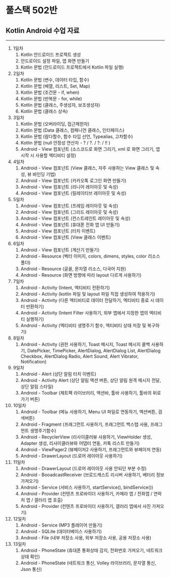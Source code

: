 # 풀스택 502반
## Kotlin Android 수업 자료

---

1. 1일차
	1. Kotlin 안드로이드 프로젝트 생성
	2. 안드로이드 설정 파일, 앱 화면 만들기
	3. Kotlin 문법 (안드로이드 프로젝트에서 Kotlin 파일 실행)
2. 2일차
	1. Kotlin 문법 (변수, 데이터 타입, 함수)
	2. Kotlin 문법 (배열, 리스트, Set, Map)
	3. Kotlin 문법 (조건문 - if, when)
	4. Kotlin 문법 (반복문 - for, while)
	5. Kotlin 문법 (클래스, 주생성자, 보조생성자)
	6. Kotlin 문법 (클래스 상속)
3. 3일차
	1. Kotlin 문법 (오버라이딩, 접근제한자)
	2. Kotlin 문법 (Data 클래스, 컴패니언 클래스, 인터페이스)
	3. Kotlin 문법 (람다함수, 함수 타입 선언, Typealias, 고차함수)
	4. Kotlin 문법 (null 안정성 연산자 - ? / ?. / ?: / !! )
	5. Android - View 컴포넌트 (소스코드로 화면 그리기, xml 로 화면 그리기, 앱 시작 시 사용할 엑티비티 설정)
4. 4일차
	1. Android - View 컴포넌트 (View 클래스, 자주 사용하는 View 클래스 및 속성, 뷰 바인딩 기법)
	2. Android - View 컴포넌트 (카카오톡 로그인 화면 만들기)
	3. Android - View 컴포넌트 (리니어 레이아웃 및 속성)
	4. Android - View 컴포넌트 (릴레이티브 레이아웃 및 속성)
5. 5일차
	1. Android - View 컴포넌트 (프레임 레이아웃 및 속성)
	2. Android - View 컴포넌트 (그리드 레이아웃 및 속성)
	3. Android - View 컴포넌트 (컨스트레인트 레이아웃 및 속성)
	4. Android - View 컴포넌트 (휴대폰 전화 앱 UI 만들기)
	5. Android - View 컴포넌트 (터치 이벤트)
	6. Android - View 컴포넌트 (View 클래스 이벤트)
6. 6일차
	1. Android - View 컴포넌트 (계산기 만들기)
	2. Android - Resource (벡터 이미지, colors, dimens, styles, color 리소스 폴더)
	3. Android - Resource (글꼴, 문자열 리소스, 다국어 지원)
	4. Android - Resource (화면 방향에 따라 layout 다르게 사용하기)
7. 7일차
	1. Android - Activity (Intent, 엑티비티 전환하기)
	2. Android - Activity (kotlin 파일 및 layout 파일 직접 생성하여 적용하기)
	3. Android - Activity (다른 엑티비티로 데이터 전달하기, 엑티비티 종료 시 데이터 반환하기)
	4. Android - Activity (Intent Filter 사용하기, 외부 앱에서 지정한 앱의 엑티비티 실행하기)
	5. Android - Activity (엑티비티 생명주기 함수, 엑티비티 상태 저장 및 복구하기)
8. 8일차
	1. Android - Activity (권한 사용하기, Toast 메시지, Toast 메시지 콜백 사용하기, DatePicker, TimePicker, AlertDialog, AlertDialog List, AlertDialog Checkbox, AlertDialog Radio, Alert Sound, Alert Vibrator, Notification)
9. 9일차
	1. Android - Alert (상단 알림 터치 이벤트)
	2. Android - Activity Alert (상단 알림 액션 버튼, 상단 알림 원격 메시지 전달, 상단 알림 스타일)
	3. Android - Toolbar (제트팩 라이브러리, 액션바, 툴바 사용하기, 툴바의 뒤로가기 버튼)
10. 10일차
	1. Android - Toolbar (메뉴 사용하기, Menu UI 파일로 연동하기, 액션버튼, 검색버튼)
	2. Android - Fragment (프래그먼트 사용하기, 프래그먼트 백스탭 사용, 프래그먼트 생명주기함수)
	3. Android - RecyclerView (리사이클러뷰 사용하기, ViewHolder 생성, Adapter 생성, 리사이클러뷰와 어뎁터 연동, 카톡 리스트 만들기)
	4. Android - ViewPager2 (뷰페이저2 사용하기, 프래그먼트와 뷰페이저 연동)
	5. Android - DrawerLayout (드로어 레이아웃 사용하기)
11. 11일차
	1. Android - DrawerLayout (드로어 레이아웃 사용 안되던 부분 수정)
	2. Android - BooadcastReceiver (브로드캐스트 리시버 사용하기, 베터리 정보 가져오기)
	3. Android - Service (서비스 사용하기, startService(), bindService())
	4. Android - Provider (컨텐츠 프로바이더 사용하기, 카메라 앱 / 전화앱 / 연락처 앱 / 갤러리 앱 호출)
	5. Android - Provider (컨텐츠 프로바이더 사용하기, 갤러리 앱에서 사진 가져오기)
12. 12일차
	1. Android - Service (MP3 플레이어 만들기)
	2. Android - SQLite (데이터베이스 사용하기)
	3. Android - File (내부 저장소 사용, 외부 저장소 사용, 공용 저장소 사용)
13. 13일차
	1. Android - PhoneState (휴대폰 통화상태 감지, 전화번호 가져오기, 네트워크 상태 확인)
	2. Android - PhoneState (네트워크 통신, Volley 라이브러리, 문자열 통신, Json 통신)
